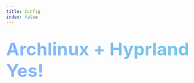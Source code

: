 ```yaml
---
title: Config
index: false
---
```


<div style="
  display: flex;
  justify-content: center;
  align-items: center;
  height: 10rem;
">
  <span style="
    font-size: 3rem;
    font-weight: bold;
    background: linear-gradient(45deg, #89b4fa, #74c7ec); /* 渐变颜色 */
    -webkit-background-clip: text; /* 文本渐变 */
    -webkit-text-fill-color: transparent; /* 文本透明 */
  ">
    Archlinux + Hyprland Yes!
  </span>
</div>